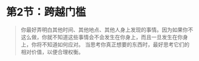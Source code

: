 # 第2节：跨越门槛

> 你最好弄明白其他时间、其他地点、其他人身上发现的事情。因为如果你不这么做，你就不知道这些事情会不会发生在你身上，而且一旦发生在你身上，你将不知道如何应对。
> 当思考你真正想要的东西时，最好思考它们的相对价值，以便合理权衡。